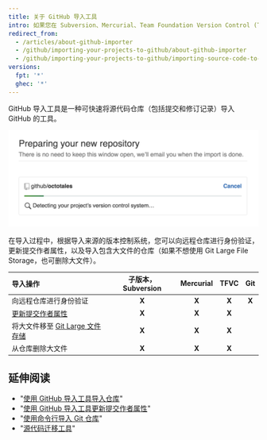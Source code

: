 ```yaml
---
title: 关于 GitHub 导入工具
intro: 如果您在 Subversion、Mercurial、Team Foundation Version Control (TFVC) 或其他 Git 仓库中有源代码，可使用 GitHub 导入工具将其移至 GitHub。
redirect_from:
  - /articles/about-github-importer
  - /github/importing-your-projects-to-github/about-github-importer
  - /github/importing-your-projects-to-github/importing-source-code-to-github/about-github-importer
versions:
  fpt: '*'
  ghec: '*'
---
```


GitHub 导入工具是一种可快速将源代码仓库（包括提交和修订记录）导入 GitHub 的工具。

![导入仓库 gif](/assets/images/help/importer/github-importer.gif)

在导入过程中，根据导入来源的版本控制系统，您可以向远程仓库进行身份验证，更新提交作者属性，以及导入包含大文件的仓库（如果不想使用 Git Large File Storage，也可删除大文件）。

| 导入操作                                                                          | 子版本，Subversion | Mercurial | TFVC  |  Git  |
|:----------------------------------------------------------------------------- |:--------------:|:---------:|:-----:|:-----:|
| 向远程仓库进行身份验证                                                                   |     **X**      |   **X**   | **X** | **X** |
| [更新提交作者属性](/articles/updating-commit-author-attribution-with-github-importer) |     **X**      |   **X**   | **X** |       |
| 将大文件移至 [Git Large 文件存储](/articles/about-git-large-file-storage)               |     **X**      |   **X**   | **X** |       |
| 从仓库删除大文件                                                                      |     **X**      |   **X**   | **X** |       |

## 延伸阅读

- "[使用 GitHub 导入工具导入仓库](/articles/importing-a-repository-with-github-importer)"
- "[使用 GitHub 导入工具更新提交作者属性](/articles/updating-commit-author-attribution-with-github-importer)"
- "[使用命令行导入 Git 仓库](/articles/importing-a-git-repository-using-the-command-line)"
- "[源代码迁移工具](/articles/source-code-migration-tools)"
